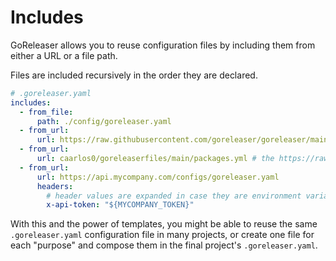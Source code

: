 # Includes

<!-- md:pro -->

GoReleaser allows you to reuse configuration files by including them from either
a URL or a file path.

Files are included recursively in the order they are declared.

```yaml
# .goreleaser.yaml
includes:
  - from_file:
      path: ./config/goreleaser.yaml
  - from_url:
      url: https://raw.githubusercontent.com/goreleaser/goreleaser/main/.goreleaser.yaml
  - from_url:
      url: caarlos0/goreleaserfiles/main/packages.yml # the https://raw.githubusercontent.com/ prefix may be omitted
  - from_url:
      url: https://api.mycompany.com/configs/goreleaser.yaml
      headers:
        # header values are expanded in case they are environment variables
        x-api-token: "${MYCOMPANY_TOKEN}"
```

With this and the power of templates, you might be able to reuse the same
`.goreleaser.yaml` configuration file in many projects, or create one file for
each "purpose" and compose them in the final project's `.goreleaser.yaml`.
